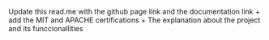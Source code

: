 Update this read.me with the github page link and the documentation link + add the MIT and APACHE certifications + The explanation about the project and its funccionallities 
